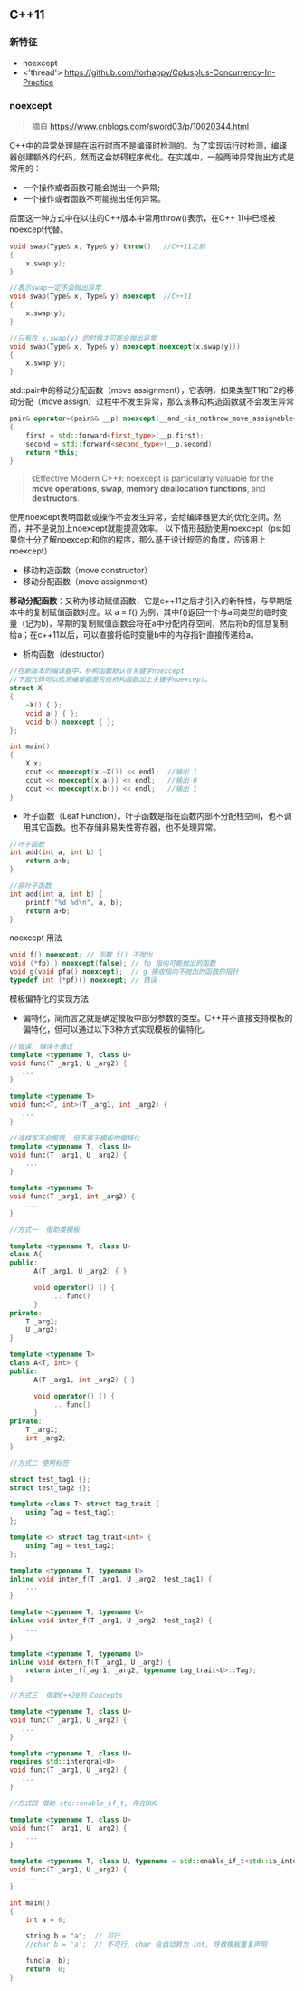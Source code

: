 ## C++11


### 新特征

- noexcept
- <'thread'>  https://github.com/forhappy/Cplusplus-Concurrency-In-Practice


### noexcept

> 摘自 https://www.cnblogs.com/sword03/p/10020344.html

C++中的异常处理是在运行时而不是编译时检测的。为了实现运行时检测，编译器创建额外的代码，然而这会妨碍程序优化。在实践中，一般两种异常抛出方式是常用的：

- 一个操作或者函数可能会抛出一个异常;
- 一个操作或者函数不可能抛出任何异常。

后面这一种方式中在以往的C++版本中常用throw()表示，在C++ 11中已经被noexcept代替。

```c++
void swap(Type& x, Type& y) throw()   //C++11之前
{
    x.swap(y);
}

//表示swap一定不会抛出异常
void swap(Type& x, Type& y) noexcept  //C++11
{
    x.swap(y);
}
```

```c++
//只有在 x.swap(y) 的时候才可能会抛出异常
void swap(Type& x, Type& y) noexcept(noexcept(x.swap(y)))
{
    x.swap(y);
}
```

std::pair中的移动分配函数（move assignment），它表明，如果类型T1和T2的移动分配（move assign）过程中不发生异常，那么该移动构造函数就不会发生异常
```c++
pair& operator=(pair&& __p) noexcept(__and_<is_nothrow_move_assignable<_T1>, is_nothrow_move_assignable<_T2>>::value)
{
    first = std::forward<first_type>(__p.first);
    second = std::forward<second_type>(__p.second);
    return *this;
}
```

> 《Effective Modern C++》: noexcept is particularly valuable for the **move operations**, **swap**, **memory
deallocation functions**, and **destructors**.

使用noexcept表明函数或操作不会发生异常，会给编译器更大的优化空间。然而，并不是说加上noexcept就能提高效率。
以下情形鼓励使用noexcept（ps:如果你十分了解noexcept和你的程序，那么基于设计规范的角度，应该用上noexcept）：

- 移动构造函数（move constructor）
- 移动分配函数（move assignment）

**移动分配函数**：又称为移动赋值函数，它是c++11之后才引入的新特性，与早期版本中的复制赋值函数对应。以 a = f() 为例，其中f()返回一个与a同类型的临时变量（记为b)，早期的复制赋值函数会将在a中分配内存空间，然后将b的信息复制给a；在c++11以后，可以直接将临时变量b中的内存指针直接传递给a。

- 析构函数（destructor）

```c++
//在新版本的编译器中，析构函数默认有关键字noexcept
//下面代码可以检测编译器是否给析构函数加上关键字noexcept。
struct X
{
    ~X() { };
    void a() { };
    void b() noexcept { };
};

int main()
{
    X x;
    cout << noexcept(x.~X()) << endl;  //输出 1
    cout << noexcept(x.a()) << endl;   //输出 0
    cout << noexcept(x.b()) << endl;   //输出 1
}
```

- 叶子函数（Leaf Function）。叶子函数是指在函数内部不分配栈空间，也不调用其它函数。也不存储非易失性寄存器，也不处理异常。

```c
//叶子函数
int add(int a, int b) {
    return a+b;
}

//非叶子函数
int add(int a, int b) {
    printf("%d %d\n", a, b);
    return a+b;
}
```

noexcept 用法

```c++
void f() noexcept; // 函数 f() 不抛出
void (*fp)() noexcept(false); // fp 指向可能抛出的函数
void g(void pfa() noexcept);  // g 接收指向不抛出的函数的指针
typedef int (*pf)() noexcept; // 错误
```

模板偏特化的实现方法

- 偏特化，简而言之就是确定模板中部分参数的类型。C++并不直接支持模板的偏特化，但可以通过以下3种方式实现模板的偏特化。


```c++
//错误: 编译不通过
template <typename T, class U>
void func(T _arg1, U _arg2) {
   ...
}

template <typename T>
void func<T, int>(T _arg1, int _arg2) {
   ...
}
```

```c++
//这样写不会报错, 但不属于模板的偏特化
template <typename T, class U>
void func(T _arg1, U _arg2) {
	...
}

template <typename T>
void func(T _arg1, int _arg2) {
	...
}
```

```c++
//方式一  借助类模板

template <typename T, class U>
class A{
public:
      A(T _arg1, U _arg2) { }

      void operator() () { 
          ... func()
      }
private:
    T _arg1;
    U _arg2;
}

template <typename T>
class A<T, int> {
public:
      A(T _arg1, int _arg2) { }

      void operator() () { 
          ... func()
      }
private:
    T _arg1;
    int _arg2;
}
```

```c++
//方式二 使用标签

struct test_tag1 {};
struct test_tag2 {};

template <class T> struct tag_trait {
    using Tag = test_tag1;
};

template <> struct tag_trait<int> {
    using Tag = test_tag2;
};

template <typename T, typename U>
inline void inter_f(T _arg1, U _arg2, test_tag1) {
    ...
}

template <typename T, typename U>
inline void inter_f(T _arg1, U _arg2, test_tag2) {
    ...
}

template <typename T, typename U>
inline void extern_f(T _arg1, U _arg2) {
    return inter_f(_agr1, _arg2, typename tag_trait<U>::Tag);
}

```

```c++
//方式三  借助C++20的 Concepts

template <typename T, class U>
void func(T _arg1, U _arg2) {
   ...
}

template <typename T, class U>
requires std::intergral<U>
void func(T _arg1, U _arg2) {
   ...
}
```

```c++
//方式四 借助 std::enable_if_t, 存在BUG

template <typename T, class U>
void func(T _arg1, U _arg2) {
	...
}

template <typename T, class U, typename = std::enable_if_t<std::is_integral<U>::value>>
void func(T _arg1, U _arg2) {
	...
}

int main()
{
	int a = 0;

	string b = "a";  // 可行
	//char b = 'a';  // 不可行, char 会自动转为 int, 导致模板重复声明

	func(a, b);
	return  0;
}
```